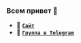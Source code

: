 ### Всем привет 👋

- 🔭 [**`Сайт`**](http://dfedorov.spb.ru)
- 💬 [**`Группа в Telegram`**](https://t.me/init_python)
